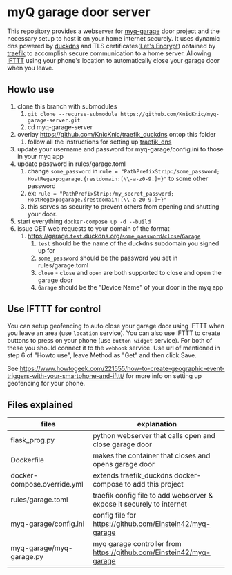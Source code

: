 # myQ garage door server
This repository provides a webserver for [myq-garage](https://github.com/Einstein42/myq-garage) door project and the necessary setup to host it on your home internet securely. It uses dynamic dns powered by [duckdns](https://duckdns.org) and TLS certificates([Let's Encrypt](https://letsencrypt.org)) obtained by [traefik](https://traefik.io) to accomplish secure communication to a home server. Allowing [IFTTT](https://ifttt.com) using your phone's location to automatically close your garage door when you leave.

## Howto use
1. clone this branch with submodules
    1. `git clone --recurse-submodule https://github.com/KnicKnic/myq-garage-server.git`
    1. cd myq-garage-server
1. overlay https://github.com/KnicKnic/traefik_duckdns ontop this folder
    1. follow all the instructions for setting up [traefik_dns](https://github.com/KnicKnic/traefik_duckdns/blob/master/README.md)
1. update your username and password for myq-garage/config.ini to those in your myq app
1. update password in rules/garage.toml
    1. change `some_password` in `rule = "PathPrefixStrip:/some_password; HostRegexp:garage.{restdomain:[\\-a-z0-9.]+}"` to some other password
    1. ex: `rule = "PathPrefixStrip:/my_secret_password; HostRegexp:garage.{restdomain:[\\-a-z0-9.]+}"`
    1. this serves as security to prevent others from opening and shutting your door.
1. start everything `docker-compose up -d --build`
1. issue GET web requests to your domain of the format
    1. [https://garage.`test`.duckdns.org/`some_password`/`close`/`Garage`](https://garage.test.duckdns.org/some_password/close/Garage)
        1. `test` should be the name of the duckdns subdomain you signed up for
        1. `some_password` should be the password you set in rules/garage.toml
        1. `close` - `close` and `open` are both supported to close and open the garage door
        1. `Garage` should be the "Device Name" of your door in the myq app

## Use IFTTT for control
You can setup geofencing to auto close your garage door using IFTTT when you leave an area (use `location` service). You can also use IFTTT to create buttons to press on your phone (use `button widget` service). For both of these you should connect it to the `webhook` service. Use url of mentioned in step 6 of "Howto use", leave Method as "Get" and then click Save.

See https://www.howtogeek.com/221555/how-to-create-geographic-event-triggers-with-your-smartphone-and-ifttt/ for more info on setting up geofencing for your phone.

## Files explained
files | explanation
--- | ---
flask_prog.py | python webserver that calls open and close garage door
Dockerfile | makes the container that closes and opens garage door
docker-compose.override.yml | extends traefik_duckdns docker-compose to add this project
rules/garage.toml | traefik config file to add webserver & expose it securely to internet
myq-garage/config.ini | config file for https://github.com/Einstein42/myq-garage
myq-garage/myq-garage.py | myq garage controller from https://github.com/Einstein42/myq-garage

